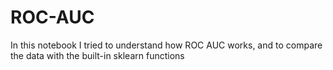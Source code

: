 # ROC-AUC
In this notebook I tried to understand how ROC AUC works, and to compare the data with the built-in sklearn functions
